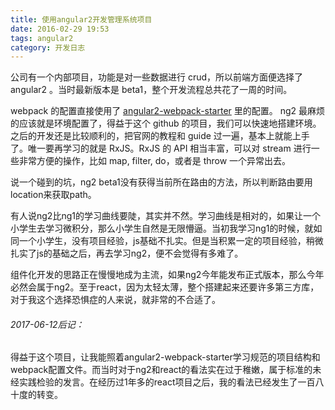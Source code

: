 ```yaml
---
title: 使用angular2开发管理系统项目
date: 2016-02-29 19:53
tags: angular2
category: 开发日志
---
```

公司有一个内部项目，功能是对一些数据进行 crud，所以前端方面便选择了 angular2 。当时最新版本是 beta1，整个开发流程总共花了一周的时间。<!--more-->

webpack 的配置直接使用了 [angular2-webpack-starter](https://github.com/AngularClass/angular-starter) 里的配置。 ng2 最麻烦的应该就是环境配置了，得益于这个 github 的项目，我们可以快速地搭建环境。之后的开发还是比较顺利的，把官网的教程和 guide 过一遍，基本上就能上手了。唯一要再学习的就是 RxJS。RxJS 的 API 相当丰富，可以对 stream 进行一些非常方便的操作，比如 map, filter, do，或者是 throw 一个异常出去。

说一个碰到的坑，ng2 beta1没有获得当前所在路由的方法，所以判断路由要用location来获取path。

有人说ng2比ng1的学习曲线要陡，其实并不然。学习曲线是相对的，如果让一个小学生去学习微积分，那么小学生自然是无限懵逼。当初我学习ng1的时候，就如同一个小学生，没有项目经验，js基础不扎实。但是当积累一定的项目经验，稍微扎实了js的基础之后，再去学习ng2，便不会觉得有多难了。

组件化开发的思路正在慢慢地成为主流，如果ng2今年能发布正式版本，那么今年必然会属于ng2。至于react，因为太轻太薄，整个搭建起来还要许多第三方库，对于我这个选择恐惧症的人来说，就非常的不合适了。

###### 2017-06-12后记：
得益于这个项目，让我能照着angular2-webpack-starter学习规范的项目结构和webpack配置文件。而当时对于ng2和react的看法实在过于稚嫩，属于标准的未经实践检验的发言。在经历过1年多的react项目之后，我的看法已经发生了一百八十度的转变。
